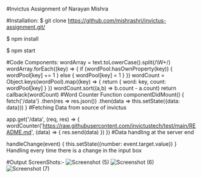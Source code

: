#Invictus Assignment of Narayan Mishra

#Installation:
$ git clone https://github.com/mishrashri/invictus-assignment.git/

$ npm install

$ npm start



#Code Components:
wordArray = text.toLowerCase().split(/\W+/)
   wordArray.forEach((key) => {
        if (wordPool.hasOwnProperty(key)) {
            wordPool[key] += 1
        } else {
            wordPool[key] = 1
        }
    })
    wordCount = Object.keys(wordPool).map((key) => {
        return {
            word: key,
            count: wordPool[key]
            }
        })
        wordCount.sort((a,b) => b.count - a.count)
        return callback(wordCount)
#Word Counter Function
    componentDidMount() {
        fetch('/data')
            .then(res => res.json())
            .then(data => this.setState({data: data}))
    }
#Fetching Data from source of invictus

app.get('/data', (req, res) => {
    wordCounter('https://raw.githubusercontent.com/invictustech/test/main/README.md', (data) => {
        res.send(data)
    })
})
#Data handling at the server end

handleChange(event) {
        this.setState({number: event.target.value})
    }
Handling every time there is a change in the input box


#Output ScreenShots:-
![Screenshot (5)](https://user-images.githubusercontent.com/56464610/118358289-c3889a80-b59b-11eb-8f51-69c722a25d2d.png)
![Screenshot (6)](https://user-images.githubusercontent.com/56464610/118358296-c84d4e80-b59b-11eb-8427-b7300f094767.png)
![Screenshot (7)](https://user-images.githubusercontent.com/56464610/118358301-cbe0d580-b59b-11eb-8946-c6a90d80ee47.png)


